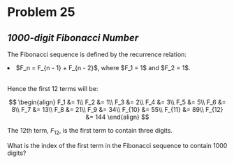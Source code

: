 # Problem 25
## _1000-digit Fibonacci Number_



The Fibonacci sequence is defined by the recurrence relation:

<li>$F_n = F_{n - 1} + F_{n - 2}$, where $F_1 = 1$ and $F_2 = 1$.</li><br>

Hence the first $12$ terms will be:

$$
\begin{align}
    F_1 &= 1\\
    F_2 &= 1\\
    F_3 &= 2\\
    F_4 &= 3\\
    F_5 &= 5\\
    F_6 &= 8\\
    F_7 &= 13\\
    F_8 &= 21\\
    F_9 &= 34\\
    F_{10} &= 55\\
    F_{11} &= 89\\
    F_{12} &= 144
\end{align}
$$

The 12th term, $F_{12}$, is the first term to contain three digits.

What is the index of the first term in the Fibonacci sequence to contain $1000$ digits?
